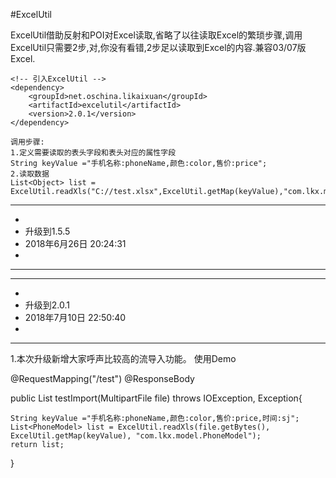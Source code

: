 ﻿#ExcelUtil

ExcelUtil借助反射和POI对Excel读取,省略了以往读取Excel的繁琐步骤,调用ExcelUtil只需要2步,对,你没有看错,2步足以读取到Excel的内容.兼容03/07版Excel.
```
<!-- 引入ExcelUtil -->
<dependency>
    <groupId>net.oschina.likaixuan</groupId>
    <artifactId>excelutil</artifactId>
    <version>2.0.1</version>
</dependency>
```
```
调用步骤:   
1.定义需要读取的表头字段和表头对应的属性字段 
String keyValue ="手机名称:phoneName,颜色:color,售价:price";  
2.读取数据 
List<Object> list =  ExcelUtil.readXls("C://test.xlsx",ExcelUtil.getMap(keyValue),"com.lkx.model.PhoneModel");
```
------------------------------------------------------------------------------
-
- 升级到1.5.5
- 2018年6月26日 20:24:31
-
------------------------------------------------------------------------------



------------------------------------------------------------------------------
-
- 升级到2.0.1
- 2018年7月10日 22:50:40
-
------------------------------------------------------------------------------
1.本次升级新增大家呼声比较高的流导入功能。
使用Demo

@RequestMapping("/test")
@ResponseBody

public List<PhoneModel> testImport(MultipartFile file) throws IOException, Exception{

	String keyValue ="手机名称:phoneName,颜色:color,售价:price,时间:sj"; 
	List<PhoneModel> list = ExcelUtil.readXls(file.getBytes(), ExcelUtil.getMap(keyValue), "com.lkx.model.PhoneModel");
	return list;
}
